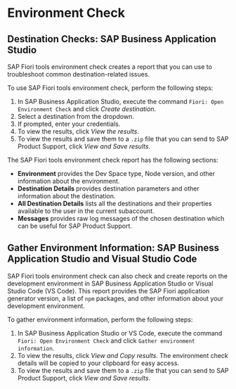<!-- loio75390cf5d81e43aea5db231ef4225268 -->

# Environment Check



<a name="loio75390cf5d81e43aea5db231ef4225268__section_fgy_xgy_dvb"/>

## Destination Checks: SAP Business Application Studio 

SAP Fiori tools environment check creates a report that you can use to troubleshoot common destination-related issues.

To use SAP Fiori tools environment check, perform the following steps:

1.  In SAP Business Application Studio, execute the command `Fiori: Open Environment Check` and click *Create destination*.
2.  Select a destination from the dropdown.
3.  If prompted, enter your credentials.
4.  To view the results, click *View the results*.
5.  To view the results and save them to a `.zip` file that you can send to SAP Product Support, click *View and Save results*.

The SAP Fiori tools environment check report has the following sections:

-   **Environment** provides the Dev Space type, Node version, and other information about the environment.
-   **Destination Details** provides destination parameters and other information about the destination.
-   **All Destination Details** lists all the destinations and their properties available to the user in the current subaccount.
-   **Messages** provides raw log messages of the chosen destination which can be useful for SAP Product Support.



<a name="loio75390cf5d81e43aea5db231ef4225268__section_nkk_cvy_dvb"/>

## Gather Environment Information: SAP Business Application Studio and Visual Studio Code

SAP Fiori tools environment check can also check and create reports on the development environment in SAP Business Application Studio or Visual Studio Code \(VS Code\). This report provides the SAP Fiori application generator version, a list of `npm` packages, and other information about your development environment.

To gather environment information, perform the following steps:

1.  In SAP Business Application Studio or VS Code, execute the command `Fiori: Open Environment Check` and click `Gather environment information`.
2.  To view the results, click *View and Copy results*. The environment check details will be copied to your clipboard for easy access.
3.  To view the results and save them to a `.zip` file that you can send to SAP Product Support, click *View and Save results*.

